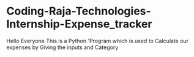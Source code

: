 # Coding-Raja-Technologies-Internship-Expense_tracker
Hello Everyone This is a Python 'Program which is used to Calculate our expenses by Giving the inputs and Category
